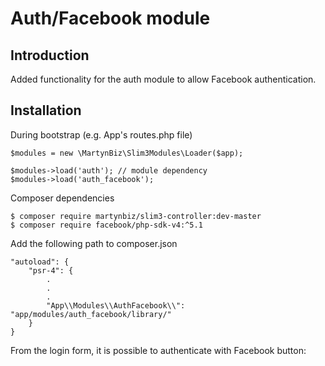# Auth/Facebook module #

## Introduction ##

Added functionality for the auth module to allow Facebook authentication.

## Installation ##

During bootstrap (e.g. App's routes.php file)

```
$modules = new \MartynBiz\Slim3Modules\Loader($app);

$modules->load('auth'); // module dependency
$modules->load('auth_facebook');
```

Composer dependencies

```
$ composer require martynbiz/slim3-controller:dev-master
$ composer require facebook/php-sdk-v4:^5.1
```

Add the following path to composer.json

```
"autoload": {
    "psr-4": {
        .
        .
        .
        "App\\Modules\\AuthFacebook\\": "app/modules/auth_facebook/library/"
    }
}
```

From the login form, it is possible to authenticate with Facebook button:
